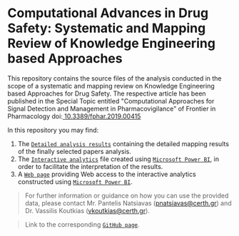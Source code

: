 # Computational Advances in Drug Safety: Systematic and Mapping Review of Knowledge Engineering based Approaches
This repository contains the source files of the analysis conducted in the scope of a systematic and mapping review on Knowledge Engineering based Approaches for Drug Safety. The respective article has been published in the Special Topic entitled "Computational Approaches for Signal Detection and Management in Pharmacovigilance" of Frontier in Pharmacology doi:[ 10.3389/fphar.2019.00415](https://www.doi.org/10.3389/fphar.2019.00415)

In this repository you may find:
1. The [`Detailed analysis results`](Detailed_analysis_results.xlsx) containing the detailed mapping results of the finally selected papers analysis.
2. The [`Interactive analytics`](Interactive_analytics.pbix) file created using [`Microsoft Power BI`](https://powerbi.microsoft.com/en-us/), in order to facilitate the interpretation of the results.
3. A [`Web page`](https://inab-certh.github.io/Knowledge-Engineering-for-Drug-Safety-Systematic-and-mapping-review/analytics) providing Web access to the interactive analytics constructed using [`Microsoft Power BI`](https://powerbi.microsoft.com/en-us/).

> For further information or guidance on how you can use the provided data, please contact Mr. Pantelis Natsiavas (pnatsiavas@certh.gr) and Dr. Vassilis Koutkias (vkoutkias@certh.gr).

> Link to the corresponding [`GitHub page`](https://inab-certh.github.io/Knowledge-Engineering-for-Drug-Safety-Systematic-and-mapping-review/).
